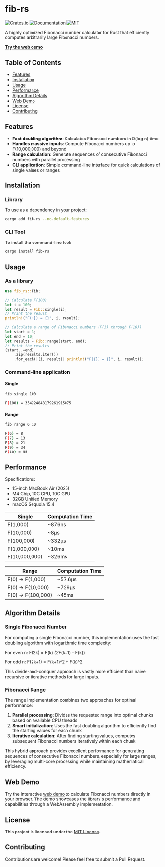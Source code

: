 # fib-rs

[![Crates.io](https://img.shields.io/crates/v/fib-rs)](https://crates.io/crates/fib-rs)
[![Documentation](https://img.shields.io/docsrs/fib-rs)](https://docs.rs/fib-rs)
[![MIT](https://img.shields.io/crates/l/fib-rs)](LICENSE)

A highly optimized Fibonacci number calculator for Rust that efficiently computes arbitrarily large Fibonacci numbers.

**[Try the web demo](https://excoffierleonard.github.io/fib-rs/)**

## Table of Contents

- [Features](#features)
- [Installation](#installation)
- [Usage](#usage)
- [Performance](#performance)
- [Algorithm Details](#algorithm-details)
- [Web Demo](#web-demo)
- [License](#license)
- [Contributing](#contributing)

## Features

- **Fast doubling algorithm**: Calculates Fibonacci numbers in O(log n) time
- **Handles massive inputs**: Compute Fibonacci numbers up to F(10,000,000) and beyond
- **Range calculation**: Generate sequences of consecutive Fibonacci numbers with parallel processing
- **CLI application**: Simple command-line interface for quick calculations of single values or ranges

## Installation

### Library

To use as a dependency in your project:

```bash
cargo add fib-rs --no-default-features
```

### CLI Tool

To install the command-line tool:

```bash
cargo install fib-rs
```

## Usage

### As a library

```rust
use fib_rs::Fib;

// Calculate F(100)
let i = 100;
let result = Fib::single(i);
// Print the result
println!("F({}) = {}", i, result);

// Calculate a range of Fibonacci numbers (F(3) through F(10))
let start = 3;
let end = 10;
let results = Fib::range(start, end);
// Print the results
(start..=end)
    .zip(results.iter())
    .for_each(|(i, result)| println!("F({}) = {}", i, result));
```

### Command-line application

#### Single

```bash
fib single 100
```

```bash
F(100) = 354224848179261915075
```

#### Range

```bash
fib range 6 10
```

```bash
F(6) = 8
F(7) = 13
F(8) = 21
F(9) = 34
F(10) = 55
```

## Performance

Specifications:

- 15-inch MacBook Air (2025)
- M4 Chip, 10C CPU, 10C GPU
- 32GB Unified Memory
- macOS Sequoia 15.4

| Single        | Computation Time |
|---------------|------------------|
| F(1,000)      | ~876ns           |
| F(10,000)     | ~8μs             |
| F(100,000)    | ~332μs           |
| F(1,000,000)  | ~10ms            |
| F(10,000,000) | ~326ms           |

| Range                | Computation Time |
|----------------------|------------------|
| F(0) -> F(1,000)     | ~57.6μs          |
| F(0) -> F(10,000)    | ~729μs           |
| F(0) -> F(100,000)   | ~45ms            |

## Algorithm Details

### Single Fibonacci Number

For computing a single Fibonacci number, this implementation uses the fast doubling algorithm with logarithmic time complexity:

For even n: F(2k) = F(k) *(2*F(k+1) - F(k))

For odd n:  F(2k+1) = F(k+1)^2 + F(k)^2

This divide-and-conquer approach is vastly more efficient than naive recursive or iterative methods for large inputs.

### Fibonacci Range

The range implementation combines two approaches for optimal performance:

1. **Parallel processing**: Divides the requested range into optimal chunks based on available CPU threads
2. **Smart initialization**: Uses the fast doubling algorithm to efficiently find the starting values for each chunk
3. **Iterative calculation**: After finding starting values, computes subsequent Fibonacci numbers iteratively within each chunk

This hybrid approach provides excellent performance for generating sequences of consecutive Fibonacci numbers, especially for large ranges, by leveraging multi-core processing while maintaining mathematical efficiency.

## Web Demo

Try the interactive [web demo](https://excoffierleonard.github.io/fib-rs/) to calculate Fibonacci numbers directly in your browser. The demo showcases the library's performance and capabilities through a WebAssembly implementation.

## License

This project is licensed under the [MIT License](LICENSE).

## Contributing

Contributions are welcome! Please feel free to submit a Pull Request.
